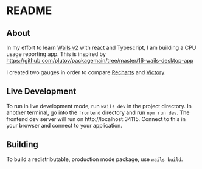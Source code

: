 # README

## About

In my effort to learn [Wails v2](https://wails.io) with react and Typescript, I am building a CPU usage reporting app. 
This is inspired by https://github.com/plutov/packagemain/tree/master/16-wails-desktop-app

I created two gauges in order to compare [Recharts](https://recharts.org/en-US) and [Victory](https://formidable.com/open-source/victory/)

## Live Development

To run in live development mode, run `wails dev` in the project directory. In another terminal, go into the `frontend`
directory and run `npm run dev`. The frontend dev server will run on http://localhost:34115. Connect to this in your
browser and connect to your application.

## Building

To build a redistributable, production mode package, use `wails build`.
